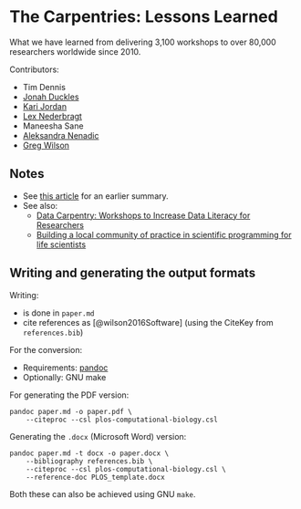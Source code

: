 # The Carpentries: Lessons Learned

What we have learned from delivering 3,100 workshops to over 80,000 researchers worldwide since 2010.

Contributors:

- Tim Dennis
- [Jonah Duckles](https://jduck.net)
- [Kari Jordan](http://kariljordan.com/)
- [Lex Nederbragt](https://lexnederbragt.com/)
- Maneesha Sane
- [Aleksandra Nenadic](https://github.com/anenadic)
- [Greg Wilson](http://third-bit.com/)

## Notes

- See [this article](https://f1000research.com/articles/3-62) for an earlier summary.
- See also:
  - [Data Carpentry: Workshops to Increase Data Literacy for Researchers](http://ijdc.net/index.php/ijdc/article/view/10.1.135)
  - [Building a local community of practice in scientific programming for life scientists](https://journals.plos.org/plosbiology/article/authors?id=10.1371/journal.pbio.2005561)

## Writing and generating the output formats

Writing:
* is done in `paper.md`
* cite references as [@wilson2016Software] (using the CiteKey from `references.bib`)

For the conversion:

* Requirements: [pandoc](pandoc.org)
* Optionally: GNU make

For generating the PDF version:

```
pandoc paper.md -o paper.pdf \
    --citeproc --csl plos-computational-biology.csl
```

Generating the `.docx` (Microsoft Word) version:

```
pandoc paper.md -t docx -o paper.docx \
	--bibliography references.bib \
	--citeproc --csl plos-computational-biology.csl \
	--reference-doc PLOS_template.docx
```

Both these can also be achieved using GNU `make`.
